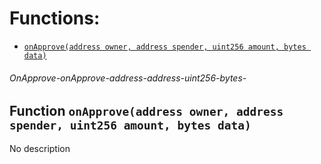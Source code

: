 # Functions:

- [`onApprove(address owner, address spender, uint256 amount, bytes data)`](#OnApprove-onApprove-address-address-uint256-bytes-)

###### OnApprove-onApprove-address-address-uint256-bytes-

## Function `onApprove(address owner, address spender, uint256 amount, bytes data)`

No description
